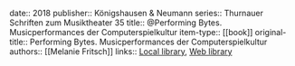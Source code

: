 date:: 2018
publisher:: Königshausen & Neumann
series:: Thurnauer Schriften zum Musiktheater 35
title:: @Performing Bytes. Musicperformances der Computerspielkultur
item-type:: [[book]]
original-title:: Performing Bytes. Musicperformances der Computerspielkultur
authors:: [[Melanie Fritsch]]
links:: [Local library](zotero://select/groups/2386895/items/9RVXQIFJ), [Web library](https://www.zotero.org/groups/2386895/items/9RVXQIFJ)
